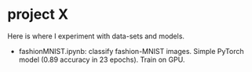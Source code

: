 # project X
Here is where I experiment with data-sets and models.

+ fashionMNIST.ipynb: classify fashion-MNIST images. Simple PyTorch model (0.89 accuracy in 23 epochs). Train on GPU.
